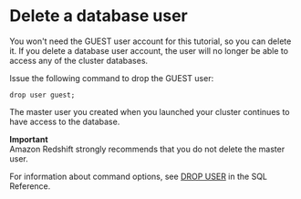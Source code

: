 # Delete a database user<a name="t_deleting_redshift_user_cmd"></a>

You won't need the GUEST user account for this tutorial, so you can delete it\. If you delete a database user account, the user will no longer be able to access any of the cluster databases\.

Issue the following command to drop the GUEST user:

```
drop user guest;
```

The master user you created when you launched your cluster continues to have access to the database\.

**Important**  
Amazon Redshift strongly recommends that you do not delete the master user\.

For information about command options, see [DROP USER](r_DROP_USER.md) in the SQL Reference\.